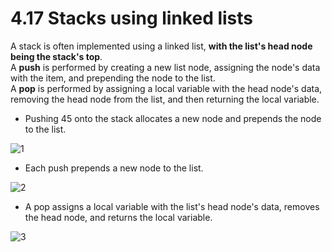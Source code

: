 # 4.17 Stacks using linked lists

A stack is often implemented using a linked list, **with the list's head node being the stack's top**.   
A **push** is performed by creating a new list node, assigning the node's data with the item, and prepending the node to the list.   
A **pop** is performed by assigning a local variable with the head node's data, removing the head node from the list, and then returning the local variable.   

* Pushing 45 onto the stack allocates a new node and prepends the node to the list.

![1](https://github.com/ijaejun1025/CIS223-Algorithms/assets/154036705/5c48d592-20ac-43ed-882e-ba1711bf227d)

* Each push prepends a new node to the list.

![2](https://github.com/ijaejun1025/CIS223-Algorithms/assets/154036705/aec322bb-a544-4e31-bd98-a438ac9b81b5)

* A pop assigns a local variable with the list's head node's data, removes the head node, and returns the local variable.

![3](https://github.com/ijaejun1025/CIS223-Algorithms/assets/154036705/11c96fd8-c5ec-4680-9fed-80618beb175f)


